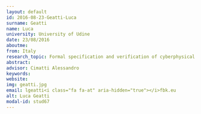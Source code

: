 ```yaml
---
layout: default 
id: 2016-08-23-Geatti-Luca
surname: Geatti
name: Luca
university: University of Udine
date: 23/08/2016
aboutme: 
from: Italy
research_topic: Formal specification and verification of cyberphysical systems
abstract: 
advisor: Cimatti Alessandro
keywords: 
website: 
img: geatti.jpg
email: lgeatti<i class="fa fa-at" aria-hidden="true"></i>fbk.eu
alt: Luca Geatti
modal-id: stud67
---
```

